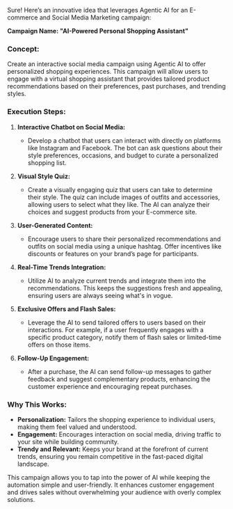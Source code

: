 Sure! Here’s an innovative idea that leverages Agentic AI for an E-commerce and Social Media Marketing campaign:

**Campaign Name: "AI-Powered Personal Shopping Assistant"**

### Concept:
Create an interactive social media campaign using Agentic AI to offer personalized shopping experiences. This campaign will allow users to engage with a virtual shopping assistant that provides tailored product recommendations based on their preferences, past purchases, and trending styles.

### Execution Steps:

1. **Interactive Chatbot on Social Media:**
   - Develop a chatbot that users can interact with directly on platforms like Instagram and Facebook. The bot can ask questions about their style preferences, occasions, and budget to curate a personalized shopping list.

2. **Visual Style Quiz:**
   - Create a visually engaging quiz that users can take to determine their style. The quiz can include images of outfits and accessories, allowing users to select what they like. The AI can analyze their choices and suggest products from your E-commerce site.

3. **User-Generated Content:**
   - Encourage users to share their personalized recommendations and outfits on social media using a unique hashtag. Offer incentives like discounts or features on your brand’s page for participants.

4. **Real-Time Trends Integration:**
   - Utilize AI to analyze current trends and integrate them into the recommendations. This keeps the suggestions fresh and appealing, ensuring users are always seeing what's in vogue.

5. **Exclusive Offers and Flash Sales:**
   - Leverage the AI to send tailored offers to users based on their interactions. For example, if a user frequently engages with a specific product category, notify them of flash sales or limited-time offers on those items.

6. **Follow-Up Engagement:**
   - After a purchase, the AI can send follow-up messages to gather feedback and suggest complementary products, enhancing the customer experience and encouraging repeat purchases.

### Why This Works:
- **Personalization:** Tailors the shopping experience to individual users, making them feel valued and understood.
- **Engagement:** Encourages interaction on social media, driving traffic to your site while building community.
- **Trendy and Relevant:** Keeps your brand at the forefront of current trends, ensuring you remain competitive in the fast-paced digital landscape.

This campaign allows you to tap into the power of AI while keeping the automation simple and user-friendly. It enhances customer engagement and drives sales without overwhelming your audience with overly complex solutions.